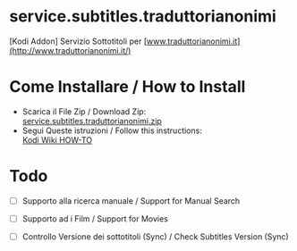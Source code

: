 # service.subtitles.traduttorianonimi
[Kodi Addon] Servizio Sottotitoli per [www.traduttorianonimi.it](http://www.traduttorianonimi.it/)

# Come Installare / How to Install
- Scarica il File Zip / Download Zip:<br /> [service.subtitles.traduttorianonimi.zip](https://github.com/ShellAddicted/service.subtitles.traduttorianonimi/files/270765/service.subtitles.traduttorianonimi.zip)
- Segui Queste istruzioni / Follow this instructions:<br />
[Kodi Wiki HOW-TO](http://kodi.wiki/view/HOW-TO:Install_add-ons_from_zip_files)




# Todo
- [ ] Supporto alla ricerca manuale / Support for Manual Search
- [ ] Supporto ad i Film / Support for Movies
- [ ] Controllo Versione dei sottotitoli (Sync) / Check Subtitles Version (Sync)


